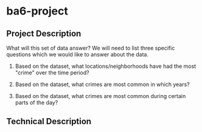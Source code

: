 # ba6-project

## Project Description
What will this set of data answer? We will need to list three specific questions which we would like to answer about the data.

1) Based on the dataset, what locations/neighborhoods have had the most "crime" over the time period?

2) Based on the dataset, what crimes are most common in which years?

3) Based on the dataset, what crimes are most common during certain parts of the day?


## Technical Description